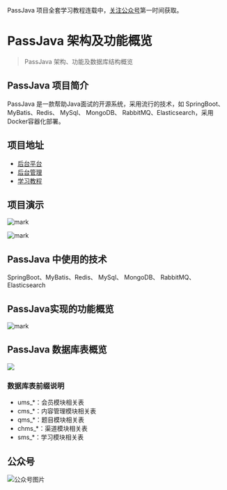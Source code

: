 PassJava 项目全套学习教程连载中，[关注公众号](#公众号)第一时间获取。

# PassJava 架构及功能概览

> PassJava 架构、功能及数据库结构概览

## PassJava 项目简介

PassJava 是一款帮助Java面试的开源系统，采用流行的技术，如 SpringBoot、MyBatis、Redis、 MySql、 MongoDB、 RabbitMQ、Elasticsearch，采用Docker容器化部署。

## 项目地址

* [后台平台](https://github.com/Jackson0714/PassJava-Platform)
* [后台管理](https://github.com/Jackson0714/PassJava-Portal)
* [学习教程](https://github.com/Jackson0714/PassJava-Learning)

## 项目演示

![mark](http://cdn.jayh.club/blog/20200405/ik8h4UItdnSA.jpg?imageslim)

![mark](http://cdn.jayh.club/blog/20200405/pjfJNfuiXVnF.gif)

## PassJava 中使用的技术

SpringBoot、MyBatis、Redis、 MySql、 MongoDB、 RabbitMQ、Elasticsearch

## PassJava实现的功能概览



![mark](http://cdn.jayh.club/blog/20200405/pjfJNfuiXVnF.gif)

## PassJava 数据库表概览

![](http://cdn.jayh.club/blog/20200411/4jVMyPUGn0ns.png?imageslim)

### 数据库表前缀说明

- ums_*：会员模块相关表
- cms_*：内容管理模块相关表
- qms_*：题目模块相关表
- chms_*：渠道模块相关表
- sms_*：学习模块相关表

## 公众号

![公众号图片](http://cdn.jayh.club/blog/20200405/K6buDl2MUwGe.png?imageslim)
